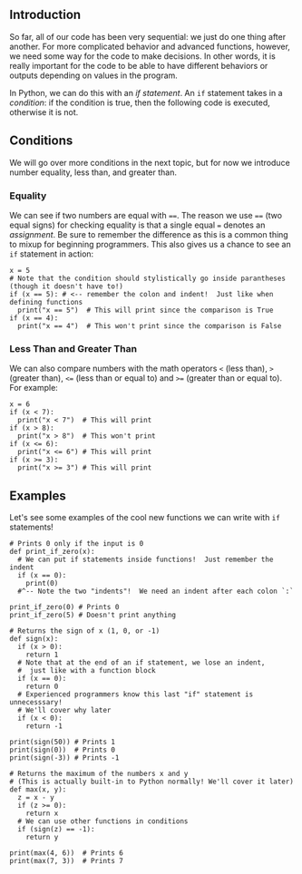 ## Introduction

So far, all of our code has been very sequential: we just do one thing after another.  For more complicated behavior and advanced functions, however, we need some way for the code to make decisions.  In other words, it is really important for the code to be able to have different behaviors or outputs depending on values in the program.

In Python, we can do this with an _if statement_.  An `if` statement takes in a _condition_: if the condition is true, then the following code is executed, otherwise it is not.

## Conditions

We will go over more conditions in the next topic, but for now we introduce number equality, less than, and greater than.

### Equality

We can see if two numbers are equal with `==`.  The reason we use `==` (two equal signs) for checking equality is that a single equal `=` denotes an _assignment_.  Be sure to remember the difference as this is a common thing to mixup for beginning programmers.  This also gives us a chance to see an `if` statement in action:

```
x = 5
# Note that the condition should stylistically go inside parantheses (though it doesn't have to!)
if (x == 5): # <-- remember the colon and indent!  Just like when defining functions
  print("x == 5")  # This will print since the comparison is True
if (x == 4):
  print("x == 4")  # This won't print since the comparison is False
```

### Less Than and Greater Than

We can also compare numbers with the math operators `<` (less than), `>` (greater than), `<=` (less than or equal to) and `>=` (greater than or equal to).  For example:

```
x = 6
if (x < 7):
  print("x < 7")  # This will print
if (x > 8):
  print("x > 8")  # This won't print
if (x <= 6):
  print("x <= 6") # This will print
if (x >= 3):
  print("x >= 3") # This will print
```

## Examples

Let's see some examples of the cool new functions we can write with `if` statements!

```
# Prints 0 only if the input is 0
def print_if_zero(x):
  # We can put if statements inside functions!  Just remember the indent
  if (x == 0):
    print(0)
  #^-- Note the two "indents"!  We need an indent after each colon `:`
  
print_if_zero(0) # Prints 0
print_if_zero(5) # Doesn't print anything
```

```
# Returns the sign of x (1, 0, or -1)
def sign(x):
  if (x > 0):
    return 1
  # Note that at the end of an if statement, we lose an indent, 
  #  just like with a function block
  if (x == 0):
    return 0
  # Experienced programmers know this last "if" statement is unnecesssary!
  # We'll cover why later
  if (x < 0):  
    return -1
    
print(sign(50)) # Prints 1
print(sign(0))  # Prints 0
print(sign(-3)) # Prints -1

# Returns the maximum of the numbers x and y
# (This is actually built-in to Python normally! We'll cover it later)
def max(x, y):
  z = x - y
  if (z >= 0):
    return x
  # We can use other functions in conditions
  if (sign(z) == -1):
    return y
    
print(max(4, 6))  # Prints 6
print(max(7, 3))  # Prints 7
```